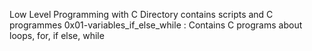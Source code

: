 Low Level Programming with C
Directory contains scripts and C programmes 
0x01-variables_if_else_while	: Contains C programs about loops, for, if else, while 
